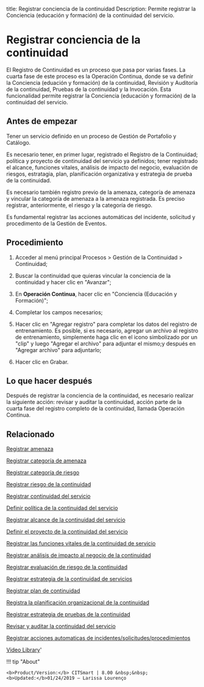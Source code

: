 title: Registrar conciencia de la continuidad
Description: Permite registrar la Conciencia (educación y formación) de la continuidad del servicio.
# Registrar conciencia de la continuidad

El Registro de Continuidad es un proceso que pasa por varias fases. La cuarta fase de este proceso es la Operación Continua, donde se va definir la Conciencia (eduación y formación) de la continuidad, Revisión y Auditoría de la continuidad, Pruebas de la continuidad y la Invocación. Esta funcionalidad permite registrar la Conciencia (educación y formación) de la continuidad del servicio.

Antes de empezar
----------------

Tener un servicio definido en un proceso de Gestión de Portafolio y Catálogo.

Es necesario tener, en primer lugar, registrado el Registro de la Continuidad;
política y proyecto de continuidad del servicio ya definidos; tener registrado
el alcance, funciones vitales, análisis de impacto del negocio, evaluación de
riesgos, estratagia, plan, planificación organizativa y estrategia de prueba de
la continuidad.

Es necesario también registro previo de la amenaza, categoría de amenaza y
vincular la categoría de amenaza a la amenaza registrada. Es preciso registrar,
anteriormente, el riesgo y la categoría de riesgo.

Es fundamental registrar las acciones automáticas del incidente, solicitud y
procedimento de la Gestión de Eventos.

Procedimiento
-------------

1.  Acceder al menú principal Procesos \> Gestión de la Continuidad \>
    Continuidad;

2.  Buscar la continuidad que quieras vincular la conciencia de la continuidad y
    hacer clic en "Avanzar";

3.  En **Operación Continua**, hacer clic en "Conciencia (Educación y
    Formación)";

4.  Completar los campos necesarios;

5.  Hacer clic en "Agregar registro" para completar los datos del registro de
    entrenamiento. Es posible, si es necesario, agregar un archivo al registro
    de entrenamiento, simplemente haga clic en el icono simbolizado por un
    "clip" y luego "Agregar el archivo" para adjuntar el mismo;y después en
    "Agregar archivo" para adjuntarlo;

6.  Hacer clic en Grabar.

Lo que hacer después
--------------------

Después de registrar la conciencia de la continuidad, es necesario realizar la
siguiente acción: revisar y auditar la continuidad, acción parte de la cuarta
fase del registro completo de la continuidad, llamada Operación Continua.

Relacionado
----------------

[Registrar amenaza](/es-es/citsmart-platform-9/processes/continuity/configuration/register-threat.html)

[Registrar categoría de amenaza](/es-es/citsmart-platform-9/processes/continuity/configuration/threat-category.html)

[Registrar categoría de riesgo](/es-es/citsmart-platform-9/processes/continuity/configuration/risk-category.html)

[Registrar riesgo de la continuidad](/es-es/citsmart-platform-9/processes/continuity/configuration/register-continuity-risk.html)

[Registrar continuidad del servicio](/es-es/citsmart-platform-9/processes/continuity/use/register-service-continuity.html)

[Definir política de la continuidad del servicio](/es-es/citsmart-platform-9/processes/continuity/use/continuity-policy.html)

[Registrar alcance de la continuidad del servicio](/es-es/citsmart-platform-9/processes/continuity/use/service-continuity-scope.html)

[Definir el proyecto de la continuidad del servicio](/es-es/citsmart-platform-9/processes/continuity/use/service-continuity-project.html)

[Registrar las funciones vitales de la continuidad de servicio](/es-es/citsmart-platform-9/processes/continuity/use/continuity-vital-functions.html)

[Registrar análisis de impacto al negocio de la continuidad](/es-es/citsmart-platform-9/processes/continuity/use/impact-analysis-continuity-business.html)

[Registrar evaluación de riesgo de la continuidad](/es-es/citsmart-platform-9/processes/continuity/use/continuity-risk-evaluation.html)

[Registrar estrategia de la continuidad de servicios](/es-es/citsmart-platform-9/processes/continuity/use/service-continuity-strategy.html)

[Registrar plan de continuidad](/es-es/citsmart-platform-9/processes/continuity/use/continuity-plan.html)

[Registra la planificación organizacional de la continuidad](/es-es/citsmart-platform-9/processes/continuity/use/continuity-organizational-planning.html)

[Registrar estrategia de pruebas de la continuidad](/es-es/citsmart-platform-9/processes/continuity/use/continuity-test-registration.html)

[Revisar y auditar la continuidad del servicio](/es-es/citsmart-platform-9/processes/continuity/use/review-and-audit-continuity.html)

[Registrar acciones automaticas de incidentes/solicitudes/procedimientos](/es-es/citsmart-platform-9/additional-features/automation-of-operation/configuration/register-automatic-actions-incident-request-procedure.html)

<i class='fa fa-youtube-play  fa-2x' style='color:#97ce17;vertical-align: middle;'> </i> [Video Library](https://www.youtube.com/playlist?list=PLB5qK2uzf2RMHcgQuDIzcuLqoHXYfihz1)'

!!! tip "About"

    <b>Product/Version:</b> CITSmart | 8.00 &nbsp;&nbsp;
    <b>Updated:</b>01/24/2019 – Larissa Lourenço

